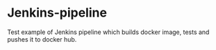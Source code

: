 # Jenkins-pipeline
Test example of Jenkins pipeline which builds docker image, tests and pushes it to docker hub.
